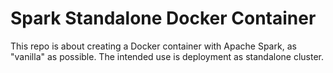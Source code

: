 # Spark Standalone Docker Container

This repo is about creating a Docker container with Apache Spark, as "vanilla" as possible. The intended use is deployment as standalone cluster.
